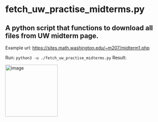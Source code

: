 # fetch_uw_practise_midterms.py
## A python script that functions to download all files from UW midterm page.

Example url: https://sites.math.washington.edu/~m207/midterm1.php

Run:
`python3 -u ./fetch_uw_practise_midterms.py`
Result:

<img width="165" alt="image" src="https://user-images.githubusercontent.com/101531662/165025245-e277229b-5078-432f-8d6f-c6086b36dad7.png">
